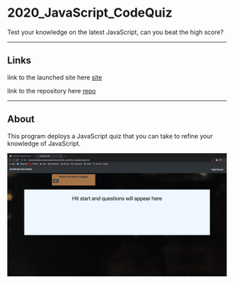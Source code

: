 # 2020_JavaScript_CodeQuiz
Test your knowledge on the latest JavaScript, can you beat the high score?

----

## Links

link to the launched site here [site](https://valadezmykel.github.io/2020_JavaScript_CodeQuiz/)

link to the repository here [repo](https://github.com/valadezMykel/2020_JavaScript_CodeQuiz)

----

## About

This program deploys a JavaScript quiz that you can take to refine your knowledge of JavaScript.

![Cite picture](assets/images/startscreen.png)





